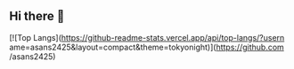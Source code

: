 ## Hi there 👋

<!--
**espinoza0/espinoza0** is a ✨ _special_ ✨ repository because its `README.md` (this file) appears on your GitHub profile.

Here are some ideas to get you started:

- 🔭 I’m currently working on ...
- 🌱 I’m currently learning ...
- 👯 I’m looking to collaborate on ...
- 🤔 I’m looking for help with ...
- 💬 Ask me about ...
- 📫 How to reach me: ...
- 😄 Pronouns: ...
- ⚡ Fun fact: ...
-->
[![Top
Langs](https://github-readme-stats.vercel.app/api/top-langs/?usern
ame=asans2425&layout=compact&theme=tokyonight)](https://github.com
/asans2425)
